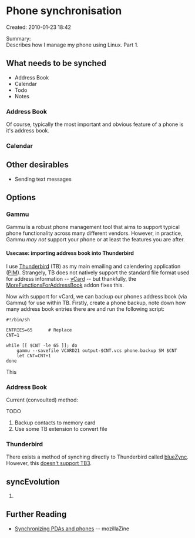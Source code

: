 Phone synchronisation
=====================

Created: 2010-01-23 18:42

Summary:   
Describes how I manage my phone using Linux. Part 1.

What needs to be synched
------------------------

* Address Book
* Calendar
* Todo
* Notes

### Address Book

Of course, typically the most important and obvious feature of a phone is it's
address book.

### Calendar



Other desirables
----------------

* Sending text messages

Options
-------

### Gammu

Gammu is a robust phone management tool that aims to support typical phone
functionality across many different vendors. However, in practice, Gammu *may
not* support your phone or at least the features you are after.

#### Usecase: importing address book into Thunderbird

I use [Thunderbird][tb] (TB) as my main emailing and calendering application ([PIM]).
Strangely, TB does not natively support the standard file format used for address
information -- [vCard] -- but thankfully, the [MoreFunctionsForAddressBook]
addon fixes this.

Now with support for vCard, we can backup our phones address book (via Gammu)
for use within TB. Firstly, create a phone backup, note down how many address
book entries there are and run the following script:

    #!/bin/sh

    ENTRIES=65      # Replace
    CNT=1

    while [[ $CNT -le 65 ]]; do
        gammu --savefile VCARD21 output-$CNT.vcs phone.backup SM $CNT
        let CNT=CNT+1
    done

This 

### Address Book

Current (convoulted) method:

TODO

1. Backup contacts to memory card
2. Use some TB extension to convert file


### Thunderbird

There exists a method of synching directly to Thunderbird called
[blueZync]. However, this [doesn't support TB3][tb3].


syncEvolution
-------------

1. 


Further Reading
---------------

* [Synchronizing PDAs and phones](http://kb.mozillazine.org/Synchronizing_Windows_based_PDAs) -- mozillaZine

  [blueZync]: http://www.kaarposoft.dk/bluezync/index.html
  [tb3]: http://sourceforge.net/tracker/index.php?func=detail&aid=2995513&group_id=208811&atid=1007194
  [tb]: http://www.mozillamessaging.com/en-GB/thunderbird/
  [PIM]: http://en.wikipedia.org/wiki/Personal_information_manager
  [vCard]: http://en.wikipedia.org/wiki/Vcard
  [MoreFunctionsForAddressBook]: https://nic-nac-project.org/~kaosmos/morecols-en.html
